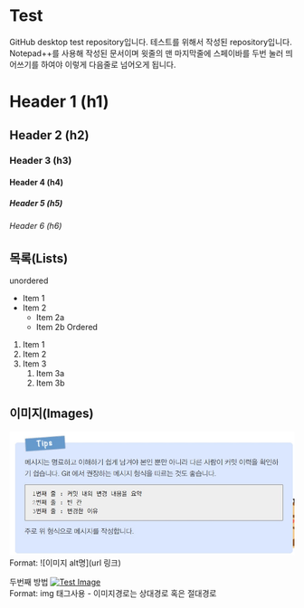 # Test
GitHub desktop test repository입니다. 테스트를 위해서 작성된 repository입니다.  
Notepad++를 사용해 작성된 문서이며 윗줄의 맨 마지막줄에 스페이바를 두번 눌러 띄어쓰기를 하여야 이렇게 다음줄로 넘어오게 됩니다.  
# Header 1 (h1)
## Header 2 (h2)
### Header 3 (h3)
#### Header 4 (h4)
##### Header 5 (h5)
###### Header 6 (h6)

## 목록(Lists)
unordered  
* Item 1
* Item 2
	* Item 2a
	* Item 2b
Ordered
1. Item 1
1. Item 2
1. Item 3
	1. Item 3a
	1. Item 3b

## 이미지(Images)
![TestImage](GitMessageFormat.jpg)
Format: ![이미지 alt명](url 링크)

두번째 방법
<a href="#"><img src="https://github.com/wsj77/Test/GitMessageFormat.jpg" width="400px" alt="Test Image"></a>  
Format: img 태그사용 - 이미지경로는 상대경로 혹은 절대경로